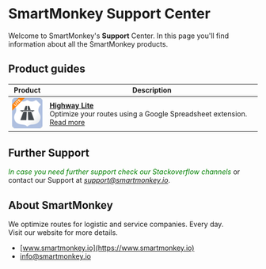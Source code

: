 # SmartMonkey Support Center

Welcome to SmartMonkey's **Support** Center. In this page you'll find information about all the SmartMonkey products. 

## Product guides
|    Product  | Description     |
|-------------|-----------------|
| ![SmartMonkey Highway Lite](images/Highway_Lite_64.png)| **[Highway Lite](products/highway_lite/README)**<br/>Optimize your routes using a Google Spreadsheet extension. [Read more](products/highway_lite/README) |


## Further Support
<span style="color:green">*In case you need further support check our Stackoverflow channels*</span> or contact our Support at <span style="color:green">*support@smartmonkey.io*</span>.

## About SmartMonkey
 We optimize routes for logistic and service companies. Every day.<br/>
 Visit our website for more details. 

* [www.smartmonkey.io](https://www.smartmonkey.io)
* info@smartmonkey.io
